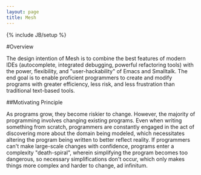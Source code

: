 ```yaml
---
layout: page
title: Mesh
---
```

{% include JB/setup %}

#Overview

The design intention of Mesh is to combine the best features of modern IDEs (autocomplete, integrated debugging, powerful refactoring tools) with the power, flexibility, and "user-hackability" of Emacs and Smalltalk. The end goal is to enable proficient programmers to create and modify programs with greater efficiency, less risk, and less frustration than traditional text-based tools. 

##Motivating Principle

As programs grow, they become riskier to change. However, the majority of programming involves changing existing programs. Even when writing something from scratch, programmers are constantly engaged in the act of discovering more about the domain being modeled, which necessitates altering the program being written to better reflect reality. If programmers can't make large-scale changes with confidence, programs enter a complexity "death-spiral", wherein simplifying the program becomes too dangerous, so necessary simplifications don't occur, which only makes things more complex and harder to change, ad infinitum.